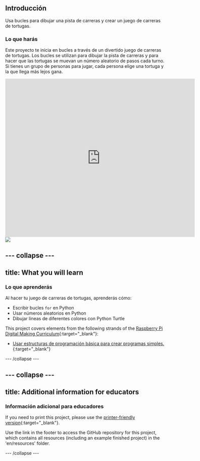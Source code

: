 ## Introducción

Usa bucles para dibujar una pista de carreras y crear un juego de carreras de tortugas.

### Lo que harás

Este proyecto te inicia en bucles a través de un divertido juego de carreras de tortugas. Los bucles se utilizan para dibujar la pista de carreras y para hacer que las tortugas se muevan un número aleatorio de pasos cada turno. Si tienes un grupo de personas para jugar, cada persona elige una tortuga y la que llega más lejos gana.

<div class="trinket">
  <iframe src="https://trinket.io/embed/python/9339862606?outputOnly=true&start=result" width="600" height="500" frameborder="0" marginwidth="0" marginheight="0" allowfullscreen>
  </iframe>
  <img src="images/race-finished.png">
</div>

## \--- collapse \---

## title: What you will learn

### Lo que aprenderás

Al hacer tu juego de carreras de tortugas, aprenderás cómo:

+ Escribir bucles `for` en Python
+ Usar números aleatorios en Python
+ Dibujar líneas de diferentes colores con Python Turtle

This project covers elements from the following strands of the [Raspberry Pi Digital Making Curriculum](https://rpf.io/curriculum){:target="_blank"}:

+ [Usar estructuras de programación básica para crear programas simples.](https://www.raspberrypi.org/curriculum/programming/creator/){:target="_blank"}

\--- /collapse \---

## \--- collapse \---

## title: Additional information for educators

### Información adicional para educadores

If you need to print this project, please use the [printer-friendly version](https://projects.raspberrypi.org/en/projects/turtle-race/print){:target="_blank"}.

Use the link in the footer to access the GitHub repository for this project, which contains all resources (including an example finished project) in the 'en/resources' folder.

\--- /collapse \---